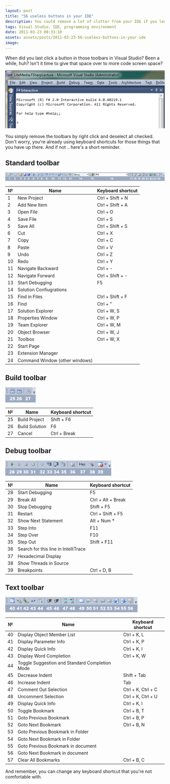 ```yaml
---
layout: post
title: "56 useless buttons in your IDE"
description: You could remove a lot of clutter from your IDE if you learned to use shortcuts instead of having buttons for everything. The standard Visual Studio setup holds 56 buttons. I'm sure we can remove some of them.
tags: Visual Studio, IDE, programming environment
date: 2011-03-23 08:33:10
assets: assets/posts/2011-03-23-56-useless-buttons-in-your-ide
image: 
---
```


When did you last click a button in those toolbars in Visual Studio? Been a while, huh? Isn't it time to give that space over to more code screen space?

![toolbar free development](/assets/posts/2011-03-23-56-useless-buttons-in-your-ide/ToolbarFreeDevelopment.png)

You simply remove the toolbars by right click and deselect all checked. Don't worry, you're already using keyboard shortcuts for those things that you have up there. And if not .. here's a short reminder.

## Standard toolbar

![standard toolbar](/assets/posts/2011-03-23-56-useless-buttons-in-your-ide/standard.png)

| &#8470; | Name                           | Keyboard shortcut |
| ------- | ------------------------------ | ----------------- |
| 1       | New Project                    | Ctrl + Shift + N  |
| 2       | Add New Item                   | Ctrl + Shift + A  |
| 3       | Open File                      | Ctrl + O          |
| 4       | Save File                      | Ctrl + S          |
| 5       | Save All                       | Ctrl + Shift + S  |
| 6       | Cut                            | Ctrl + X          |
| 7       | Copy                           | Ctrl + C          |
| 8       | Paste                          | Ctrl + V          |
| 9       | Undo                           | Ctrl + Z          |
| 10      | Redo                           | Ctrl + Y          |
| 11      | Navigate Backward              | Ctrl + -          |
| 12      | Navigate Forward               | Ctrl + Shift + -  |
| 13      | Start Debugging                | F5                |
| 14      | Solution Confiugrations        |                   |
| 15      | Find in Files                  | Ctrl + Shift + F  |
| 16      | Find                           | Ctrl + "          |
| 17      | Solution Explorer              | Ctrl + W, S       |
| 18      | Properties Window              | Ctrl + W, P       |
| 19      | Team Explorer                  | Ctrl + W, M       |
| 20      | Object Browser                 | Ctrl + W, J       |
| 21      | Toolbox                        | Ctrl + W, X       |
| 22      | Start Page                     |                   |
| 23      | Extension Manager              |                   |
| 24      | Command Window (other windows) |                   |

## Build toolbar

![build toolbar](/assets/posts/2011-03-23-56-useless-buttons-in-your-ide/build.png)


| &#8470; | Name            | Keyboard shortcut |
| ------- | --------------- | ----------------- |
| 25      | Build Project   | Shift + F6        |
| 26      | Build Solution  | F6                |
| 27      | Cancel          | Ctrl + Break      |

## Debug toolbar

![debug toolbar](/assets/posts/2011-03-23-56-useless-buttons-in-your-ide/debug.png)

| &#8470; | Name                                 | Keyboard shortcut  |
| ------- | ------------------------------------ | ------------------ |
| 28      | Start Debugging                      | F5                 |
| 29      | Break All                            | Ctrl + Alt + Break |
| 30      | Stop Debugging                       | Shift + F5         |
| 31      | Restart                              | Ctrl + Shift + F5  |
| 32      | Show Next Statement                  | Alt + Num \*       |
| 33      | Step Into                            | F11                |
| 34      | Step Over                            | F10                |
| 35      | Step Out                             | Shift + F11        |
| 36      | Search for this line in IntelliTrace |                    |
| 37      | Hexadecimal Display                  |                    |
| 38      | Show Threads in Source               |                    |
| 39      | Breakpoints                          | Ctrl + D, B        |

## Text toolbar

![text toolbar](/assets/posts/2011-03-23-56-useless-buttons-in-your-ide/text1.png)

| &#8470; | Name                                           | Keyboard shortcut  |
| ------- | ---------------------------------------------- | ------------------ |
| 40      | Display Object Member List                     | Ctrl + K, L        |
| 41      | Display Parameter Info                         | Ctrl + K, P        |
| 42      | Display Quick Info                             | Ctrl + K, I        |
| 43      | Display Word Completion                        | Ctrl + K, W        |
| 44      | Toggle Suggestion and Standard Completion Mode |                    |
| 45      | Decrease Indent                                | Shift + Tab        |
| 46      | Increase Indent                                | Tab                |
| 47      | Comment Out Selection                          | Ctrl + K, Ctrl + C |
| 48      | Uncomment Selection                            | Ctrl + K, Ctrl + U |
| 49      | Display Quick Info                             | Ctrl + K, I        |
| 50      | Toggle Bookmark                                | Ctrl + B, T        |
| 51      | Goto Previous Bookmark                         | Ctrl + B, P        |
| 52      | Goto Next Bookmark                             | Ctrl + B, N        |
| 53      | Goto Previous Bookmark in Folder               |                    |
| 54      | Goto Next Bookmark in Folder                   |                    |
| 55      | Goto Previous Bookmark in document             |                    |
| 56      | Goto Next Bookmark in document                 |                    | 
| 57      | Clear All Bookmarks                            | Ctrl + B, C        |

And remember, you can change any keyboard shortcut that you're not comfortable with.
